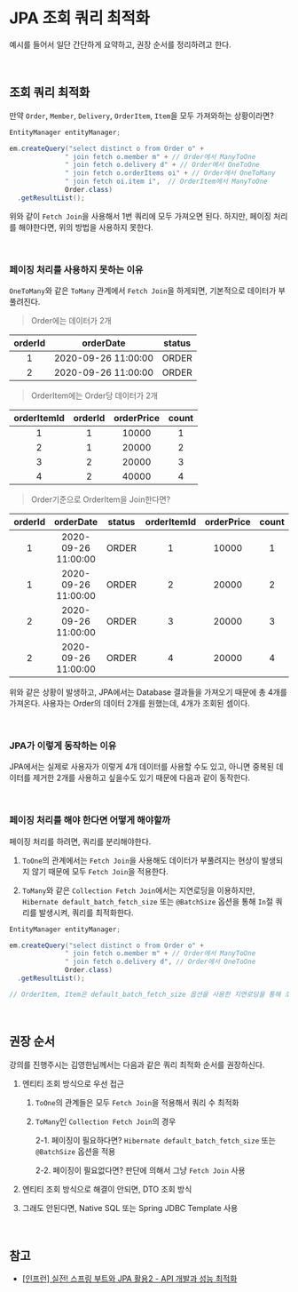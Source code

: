 # JPA 조회 쿼리 최적화

예시를 들어서 일단 간단하게 요약하고, 권장 순서를 정리하려고 한다.

<br>

## 조회 쿼리 최적화

만약 `Order`, `Member`, `Delivery`, `OrderItem`, `Item`을 모두 가져와하는 상황이라면?

```java
EntityManager entityManager;

em.createQuery("select distinct o from Order o" +
              " join fetch o.member m" + // Order에서 ManyToOne
              " join fetch o.delivery d" + // Order에서 OneToOne
              " join fetch o.orderItems oi" + // Order에서 OneToMany
              " join fetch oi.item i",  // OrderItem에서 ManyToOne
              Order.class)
  .getResultList();
```

위와 같이 `Fetch Join`을 사용해서 1번 쿼리에 모두 가져오면 된다. 하지만, 페이징 처리를 해야한다면, 위의 방법을 사용하지 못한다.

<br>

### 페이징 처리를 사용하지 못하는 이유

`OneToMany`와 같은 `ToMany` 관계에서 `Fetch Join`을 하게되면, 기본적으로 데이터가 부풀려진다.

> Order에는 데이터가 2개

| orderId |      orderDate      | status |
| :-----: | :-----------------: | :----: |
|    1    | 2020-09-26 11:00:00 | ORDER  |
|    2    | 2020-09-26 11:00:00 | ORDER  |

> OrderItem에는 Order당 데이터가 2개

| orderItemId | orderId | orderPrice | count |
| :---------: | :-----: | :--------: | :---: |
|      1      |    1    |   10000    |   1   |
|      2      |    1    |   20000    |   2   |
|      3      |    2    |   20000    |   3   |
|      4      |    2    |   40000    |   4   |

> Order기준으로 OrderItem을 Join한다면?

| orderId |      orderDate      | status | orderItemId | orderPrice | count |
| :-----: | :-----------------: | :----: | :---------: | :--------: | :---: |
|    1    | 2020-09-26 11:00:00 | ORDER  |      1      |   10000    |   1   |
|    1    | 2020-09-26 11:00:00 | ORDER  |      2      |   20000    |   2   |
|    2    | 2020-09-26 11:00:00 | ORDER  |      3      |   20000    |   3   |
|    2    | 2020-09-26 11:00:00 | ORDER  |      4      |   20000    |   4   |

위와 같은 상황이 발생하고, JPA에서는 Database 결과들을 가져오기 때문에 총 4개를 가져온다. 사용자는 Order의 데이터 2개를 원했는데, 4개가 조회된 셈이다.

<br>

### JPA가 이렇게 동작하는 이유

JPA에서는 실제로 사용자가 이렇게 4개 데이터를 사용할 수도 있고, 아니면 중복된 데이터를 제거한 2개를 사용하고 싶을수도 있기 때문에 다음과 같이 동작한다.

<br>

### 페이징 처리를 해야 한다면 어떻게 해야할까

페이징 처리를 하려면, 쿼리를 분리해야한다.

1. `ToOne`의 관계에서는 `Fetch Join`을 사용해도 데이터가 부풀려지는 현상이 발생되지 않기 때문에 모두 `Fetch Join`을 적용한다.

2. `ToMany`와 같은 `Collection Fetch Join`에서는 지연로딩을 이용하지만, `Hibernate default_batch_fetch_size` 또는 `@BatchSize` 옵션을 통해 `In`절 쿼리를 발생시켜, 쿼리를 최적화한다.

```java
EntityManager entityManager;

em.createQuery("select distinct o from Order o" +
              " join fetch o.member m" + // Order에서 ManyToOne
              " join fetch o.delivery d", // Order에서 OneToOne
              Order.class)
  .getResultList();

// OrderItem, Item은 default_batch_fetch_size 옵션을 사용한 지연로딩을 통해 조회
```

<br>

## 권장 순서

강의를 진행주시는 김영한님께서는 다음과 같은 쿼리 최적화 순서를 권장하신다.

1. 엔티티 조회 방식으로 우선 접근

   1. `ToOne`의 관계들은 모두 `Fetch Join`을 적용해서 쿼리 수 최적화

   2. `ToMany`인 `Collection Fetch Join`의 경우

      2-1. 페이징이 필요하다면? `Hibernate default_batch_fetch_size` 또는 `@BatchSize` 옵션을 적용

      2-2. 페이징이 필요없다면? 판단에 의해서 그냥 `Fetch Join` 사용

2. 엔티티 조회 방식으로 해결이 안되면, DTO 조회 방식

3. 그래도 안된다면, Native SQL 또는 Spring JDBC Template 사용

<br>

## 참고

- [[인프런] 실전! 스프링 부트와 JPA 활용2 - API 개발과 성능 최적화](https://www.inflearn.com/course/%EC%8A%A4%ED%94%84%EB%A7%81%EB%B6%80%ED%8A%B8-JPA-API%EA%B0%9C%EB%B0%9C-%EC%84%B1%EB%8A%A5%EC%B5%9C%EC%A0%81%ED%99%94)
